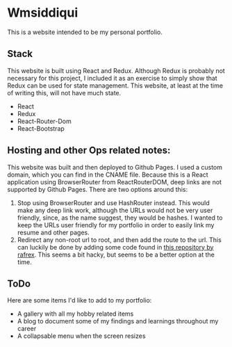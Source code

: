 # Wmsiddiqui
This is a website intended to be my personal portfolio.

## Stack
This website is built using React and Redux. Although Redux is probably not necessary for this project, I included it as an exercise to simply show that Redux can be used for state management. This website, at least at the time of writing this, will not have much state.

* React
* Redux
* React-Router-Dom
* React-Bootstrap

## Hosting and other Ops related notes:
This website was built and then deployed to Github Pages. I used a custom domain, which you can find in the CNAME file. Because this is a React application using BrowserRouter from ReactRouterDOM, deep links are not supported by Github Pages. There are two options around this:

1. Stop using BrowserRouter and use HashRouter instead. This would make any deep link work, although the URLs would not be very user friendly, since, as the name suggest, they would be hashes. I wanted to keep the URLs user friendly for my portfolio in order to easily link my resume and other pages.
2. Redirect any non-root url to root, and then add the route to the url. This can luckily be done by adding some code found in [this repository by rafrex](https://github.com/rafrex/spa-github-pages). This seems a bit hacky, but seems to be a better option at the time.

## ToDo
Here are some items I'd like to add to my portfolio:

* A gallery with all my hobby related items
* A blog to document some of my findings and learnings throughout my career
* A collapsable menu when the screen resizes